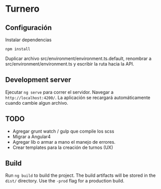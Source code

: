 # Turnero

## Configuración

Instalar dependencias

`npm install`

Duplicar archivo src/environment/environment.ts.default, renombrar a src/environment/environment.ts y escribir la ruta hacia la API.

## Development server

Ejecutar `ng serve` para correr el servidor. Navegar a `http://localhost:4200/`. La aplicación se recargará automáticamente cuando cambie algun archivo.

## TODO

* Agregar grunt watch / gulp que compile los scss
* Migrar a Angular4
* Agregar lib o armar a mano el manejo de errores.
* Crear templates para la creación de turnos (UX)

## Build

Run `ng build` to build the project. The build artifacts will be stored in the `dist/` directory. Use the `-prod` flag for a production build.